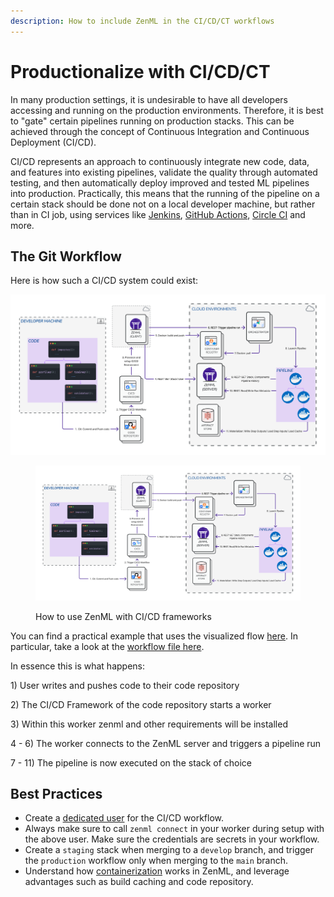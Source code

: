 ```yaml
---
description: How to include ZenML in the CI/CD/CT workflows
---
```


# Productionalize with CI/CD/CT

In many production settings, it is undesirable to have all developers accessing and running on the production environments. Therefore, it is best to "gate" certain pipelines running on production stacks. This can be achieved through the concept of Continuous Integration and Continuous Deployment (CI/CD).

CI/CD represents an approach to continuously integrate new code, data, and features into existing pipelines, validate the quality through automated testing, and then automatically deploy improved and tested ML pipelines into production. Practically, this means that the running of the pipeline on a certain stack should be done not on a local developer machine, but rather than in CI job, using services like [Jenkins](https://www.jenkins.io/), [GitHub Actions](https://github.com/features/actions), [Circle CI](https://circleci.com/) and more.

## The Git Workflow

Here is how such a CI/CD system could exist:

<div>

<img src="../../assets/diagrams/Remote_with_git_ops.png" alt="">

<figure><img src="../../.gitbook/assets/Remote_with_git_ops.png" alt=""><figcaption><p>How to use ZenML with CI/CD frameworks</p></figcaption></figure>

</div>

You can find a practical example that uses the visualized flow [here](https://github.com/zenml-io/zenml-gitflow).&#x20; In particular, take a look at the [workflow file here](https://github.com/zenml-io/zenml-gitflow/blob/main/.github/workflows/production.yaml).

In essence this is what happens:

1\) User writes and pushes code to their code repository

2\) The CI/CD Framework of the code repository starts a worker

3\) Within this worker zenml and other requirements will be installed

4 - 6) The worker connects to the ZenML server and triggers a pipeline run

7 - 11) The pipeline is now executed on the stack of choice

## Best Practices

- Create a [dedicated user](user-management.md) for the CI/CD workflow.
- Always make sure to call `zenml connect` in your worker during setup with the above user. Make sure the credentials are secrets in your workflow.
- Create a `staging` stack when merging to a `develop` branch, and trigger the `production` workflow only when merging to the `main` branch.
- Understand how [containerization](../../user-guide/advanced-guide/containerize-your-pipeline.md) works in ZenML, and leverage advantages such as build caching and code repository.